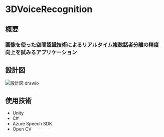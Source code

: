 # 3DVoiceRecognition

## 概要

### 画像を使った空間認識技術によるリアルタイム複数話者分離の精度向上を試みるアプリケーション

## 設計図

![設計図 drawio](https://user-images.githubusercontent.com/68012132/195770427-bd34ddce-1def-44e0-96a5-d3dd71649d52.png)

## 使用技術

- Unity
- C#
- Azure Speech SDK
- Open CV
